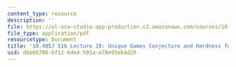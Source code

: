 ```yaml
---
content_type: resource
description: ''
file: https://ol-ocw-studio-app-production.s3.amazonaws.com/courses/18-405j-advanced-complexity-theory-spring-2016/dbe6b706bf126de4591aa78e95eb4d29_MIT18_405JS16_UGC_MAX2LIN.pdf
file_type: application/pdf
resourcetype: Document
title: '18.405J S16 Lecture 18: Unique Games Conjecture and Hardness for MAX-2LIN'
uid: dbe6b706-bf12-6de4-591a-a78e95eb4d29
---
```

